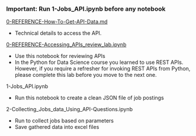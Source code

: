 ### Important: Run 1-Jobs_API.ipynb before any notebook

[0-REFERENCE-How-To-Get-API-Data.md](/0-REFERENCE-How-To-Get-API-Data.md)
- Technical details to access the API.

[0-REFERENCE-Accessing_APIs_review_lab.ipynb](https://github.com/SirivellaAnjani/IBM-Capstone-Project/blob/a70d2047cab24a187e1a01d54fb6c608d55332ba/Module-1/0-REFERENCE-Accessing_APIs_review_lab.ipynb)
- Use this notebook for reviewing APIs
- In the Python for Data Science course you learned to use REST APIs. However, if you require a refresher for invoking REST APIs from Python, please complete this lab before you move to the next one.

1-Jobs_API.ipynb
- Run this notebook to create a clean JSON file of job postings

2-Collecting_Jobs_data_Using_API-Questions.ipynb
- Run to collect jobs based on parameters
- Save gathered data into excel files

